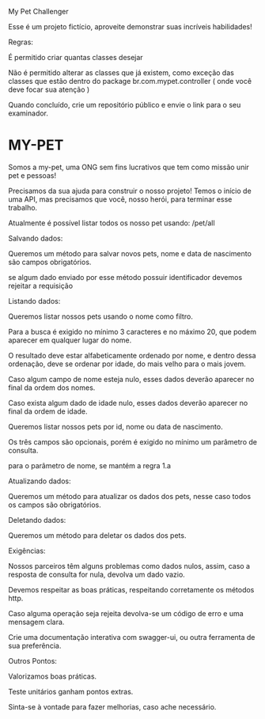 My Pet Challenger

Esse é um projeto fictício, aproveite demonstrar suas incríveis habilidades!

Regras:



É permitido criar quantas classes desejar


Não é permitido alterar as classes que já existem, como exceção das classes que estão dentro do package  br.com.mypet.controller ( onde você deve focar sua atenção )

Quando concluído, crie um repositório público e envie o link para o seu examinador.



# MY-PET

Somos a my-pet, uma ONG sem fins lucrativos que tem como missão unir pet e pessoas!

Precisamos da sua ajuda para construir o nosso projeto!
Temos o início de uma API, mas precisamos que você, nosso herói, para terminar esse trabalho.

Atualmente é possível listar todos os nosso pet usando:
/pet/all



















Salvando dados:



Queremos um método para salvar novos pets, nome e data de nascimento são campos obrigatórios.

se algum dado enviado por esse método possuir identificador devemos rejeitar a requisição


Listando dados:

Queremos listar nossos pets usando o nome como filtro.

Para a busca é exigido no mínimo 3 caracteres e no máximo 20, que podem aparecer em qualquer lugar do nome.


O resultado deve estar alfabeticamente ordenado por nome, e dentro dessa ordenação, deve se ordenar por idade, do mais velho para o mais jovem.

Caso algum campo de nome esteja nulo, esses dados deverão aparecer no final da ordem dos nomes.


Caso exista algum dado de idade nulo, esses dados deverão aparecer no final da ordem de idade.

Queremos listar nossos pets por id, nome ou data de nascimento.


Os três campos são opcionais, porém é exigido no mínimo um parâmetro de consulta.


para o parâmetro de nome, se mantém a regra 1.a



Atualizando dados:


Queremos um método para atualizar os dados dos pets, nesse caso todos os campos são obrigatórios.


Deletando dados:

Queremos um método para deletar os dados dos pets.






Exigências:

Nossos parceiros têm alguns problemas como dados nulos, assim, caso a resposta de consulta for nula, devolva um dado vazio.

Devemos respeitar as boas práticas, respeitando corretamente os métodos http.

Caso alguma operação seja rejeita devolva-se um código de erro e uma mensagem clara.

Crie uma documentação interativa com swagger-ui, ou outra ferramenta de sua preferência.


Outros Pontos:

Valorizamos boas práticas.

Teste unitários ganham pontos extras.

Sinta-se à vontade para fazer melhorias, caso ache necessário.
